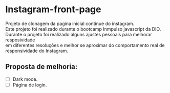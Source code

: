 # Instagram-front-page

Projeto de clonagem da pagina inicial continue do instagram.<br>
Este projeto foi realizado durante o bootcamp Inmpulso javascript da DIO.<br>
Durante o projeto foi realizado alguns ajustes pessoais para melhorar resposividade <br>
em diferentes resoluções e melhor se aproximar do comportamento real de responsividade do Instagram.

## Proposta de melhoria:
  - [ ] Dark mode.
  - [ ] Página de login.
